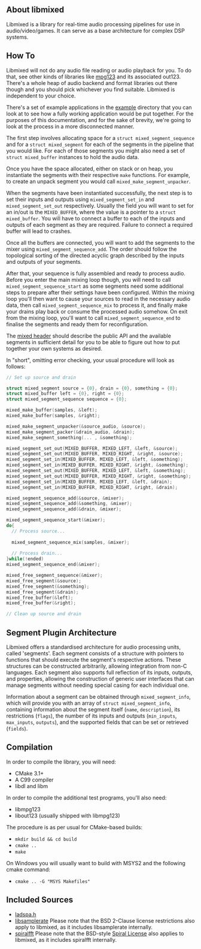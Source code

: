 ## About libmixed
Libmixed is a library for real-time audio processing pipelines for use in audio/video/games. It can serve as a base architecture for complex DSP systems.

## How To
Libmixed will not do any audio file reading or audio playback for you. To do that, see other kinds of libraries like [mpg123](https://www.mpg123.de/) and its associated out123. There's a whole heap of audio backend and format libraries out there though and you should pick whichever you find suitable. Libmixed is independent to your choice.

There's a set of example applications in the [example](example/) directory that you can look at to see how a fully working application would be put together. For the purposes of this documentation, and for the sake of brevity, we're going to look at the process in a more disconnected manner.

The first step involves allocating space for a `struct mixed_segment_sequence` and for a `struct mixed_segment` for each of the segments in the pipeline that you would like. For each of those segments you might also need a set of `struct mixed_buffer` instances to hold the audio data.

Once you have the space allocated, either on stack or on heap, you instantiate the segments with their respective `make` functions. For example, to create an unpack segment you would call `mixed_make_segment_unpacker`.

When the segments have been instantiated successfully, the next step is to set their inputs and outputs using `mixed_segment_set_in` and `mixed_segment_set_out` respectively. Usually the field you will want to set for an in/out is the `MIXED_BUFFER`, where the value is a pointer to a `struct mixed_buffer`. You will have to connect a buffer to each of the inputs and outputs of each segment as they are required. Failure to connect a required buffer will lead to crashes.

Once all the buffers are connected, you will want to add the segments to the mixer using `mixed_segment_sequence_add`. The order should follow the topological sorting of the directed acyclic graph described by the inputs and outputs of your segments.

After that, your sequence is fully assembled and ready to process audio. Before you enter the main mixing loop though, you will need to call `mixed_segment_sequence_start` as some segments need some additional steps to prepare after their settings have been configured. Within the mixing loop you'll then want to cause your sources to read in the necessary audio data, then call `mixed_segment_sequence_mix` to process it, and finally make your drains play back or consume the processed audio somehow. On exit from the mixing loop, you'll want to call `mixed_segment_sequence_end` to finalise the segments and ready them for reconfiguration.

The [mixed header](src/mixed.h) should describe the public API and the available segments in sufficient detail for you to be able to figure out how to put together your own systems as desired.

In "short", omitting error checking, your usual procedure will look as follows:

```C
// Set up source and drain

struct mixed_segment source = {0}, drain = {0}, something = {0};
struct mixed_buffer left = {0}, right = {0};
struct mixed_segment_sequence sequence = {0};

mixed_make_buffer(samples, &left);
mixed_make_buffer(samples, &right);

mixed_make_segment_unpacker(&source_audio, &source);
mixed_make_segment_packer(&drain_audio, &drain);
mixed_make_segment_something(... , &something);

mixed_segment_set_out(MIXED_BUFFER, MIXED_LEFT, &left, &source);
mixed_segment_set_out(MIXED_BUFFER, MIXED_RIGHT, &right, &source);
mixed_segment_set_in(MIXED_BUFFER, MIXED_LEFT, &left, &something);
mixed_segment_set_in(MIXED_BUFFER, MIXED_RIGHT, &right, &something);
mixed_segment_set_out(MIXED_BUFFER, MIXED_LEFT, &left, &something);
mixed_segment_set_out(MIXED_BUFFER, MIXED_RIGHT, &right, &something);
mixed_segment_set_in(MIXED_BUFFER, MIXED_LEFT, &left, &drain);
mixed_segment_set_in(MIXED_BUFFER, MIXED_RIGHT, &right, &drain);

mixed_segment_sequence_add(&source, &mixer);
mixed_segment_sequence_add(&something, &mixer);
mixed_segment_sequence_add(&drain, &mixer);

mixed_segment_sequence_start(&mixer);
do{
  // Process source...
  
  mixed_segment_sequence_mix(samples, &mixer);
  
  // Process drain...
}while(!ended)
mixed_segment_sequence_end(&mixer);

mixed_free_segment_sequence(&mixer);
mixed_free_segment(&source);
mixed_free_segment(&something);
mixed_free_segment(&drain);
mixed_free_buffer(&left);
mixed_free_buffer(&right);

// Clean up source and drain
```

## Segment Plugin Architecture
Libmixed offers a standardised architecture for audio processing units, called 'segments'. Each segment consists of a structure with pointers to functions that should execute the segment's respective actions. These structures can be constructed arbitrarily, allowing integration from non-C languages. Each segment also supports full reflection of its inputs, outputs, and properties, allowing the construction of generic user interfaces that can manage segments without needing special casing for each individual one.

Information about a segment can be obtained through `mixed_segment_info`, which will provide you with an array of `struct mixed_segment_info`, containing information about the segment itself (`name`, `description`), its restrictions (`flags`), the number of its inputs and outputs (`min_inputs`, `max_inputs`, `outputs`), and the supported fields that can be set or retrieved (`fields`).

## Compilation
In order to compile the library, you will need:

* CMake 3.1+
* A C99 compiler
* libdl and libm

In order to compile the additional test programs, you'll also need:

* libmpg123
* libout123 (usually shipped with libmpg123)

The procedure is as per usual for CMake-based builds:

* `mkdir build && cd build`
* `cmake ..`
* `make`

On Windows you will usually want to build with MSYS2 and the following cmake command:

* `cmake .. -G "MSYS Makefiles"`

## Included Sources
* [ladspa.h](https://web.archive.org/web/20150627144551/http://www.ladspa.org:80/ladspa_sdk/ladspa.h.txt)
* [libsamplerate](http://www.mega-nerd.com/SRC/index.html) Please note that the BSD 2-Clause license restrictions also apply to libmixed, as it includes libsamplerate internally.
* [spiralfft](http://spiral.net/codegenerator.html) Please note that the BSD-style [Spiral License](http://www.spiral.net/doc/LICENSE) also applies to libmixed, as it includes spiralfft internally.
